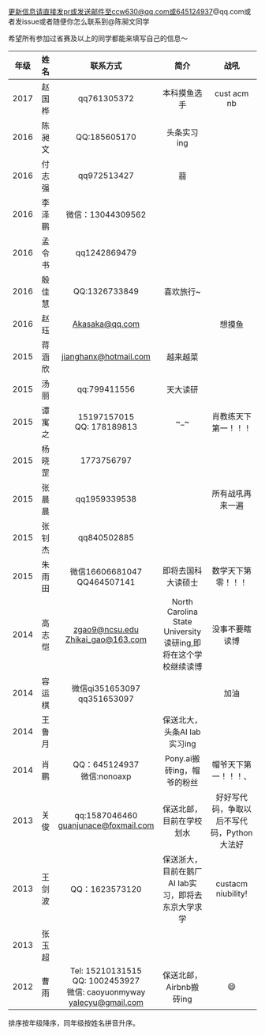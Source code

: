 更新信息请直接发pr或发送邮件至ccw630@qq.com或645124937@qq.com或者发issue或者随便你怎么联系到@陈昶文同学

希望所有参加过省赛及以上的同学都能来填写自己的信息～

<img width=80/>年级|<img width=100/>姓名|<img width=200/>联系方式|<img width=400/>简介|<img width=400/>战吼
:----:|:----:|:----:|:----:|:----:
2017|赵国桦|qq761305372|本科摸鱼选手|cust acm nb
2016|陈昶文|QQ:185605170|头条实习ing|
2016|付志强|qq972513427|蒻|
2016|李泽鹏|微信：13044309562||
2016|孟令书|qq1242869479||
2016|殷佳慧|QQ:1326733849|喜欢旅行~|
2016|赵珏|Akasaka@qq.com||想摸鱼
2015|蒋涵欣|jianghanx@hotmail.com|越来越菜|
2015|汤丽|qq:799411556|天大读研|
2015|谭寓之|15197157015<br>QQ: 178189813|\~\_\~|肖教练天下第一！！！
2015|杨晓罡|1773756797||
2015|张晨晨|qq1959339538||所有战吼再来一遍
2015|张钊杰|qq840502885||
2015|朱雨田|微信16606681047<br>QQ464507141|即将去国科大读硕士|数学天下第零！！！
2014|高志恺|zgao9@ncsu.edu <br>Zhikai_gao@163.com|North Carolina State University读研ing,即将在这个学校继续读博|没事不要瞎读博
2014|容运棋|微信qi351653097<br>qq351653097||加油
2014|王鲁月||保送北大，头条AI lab实习ing|
2014|肖鹏|QQ：645124937<br>微信:nonoaxp|Pony.ai搬砖ing，帽爷的粉丝|帽爷天下第一！！！、
2013|关俊|qq:1587046460<br>guanjunace@foxmail.com|保送北邮，目前在学校划水|好好写代码，争取以后不写代码，Python大法好
2013|王剑波|QQ：1623573120|保送浙大，目前在鹅厂AI lab实习，即将去东京大学求学|custacm niubility!
2013|张玉超|||
2012|曹雨|Tel: 15210131515<br>QQ: 1002453927<br>微信: caoyuonmyway<br>yalecyu@gmail.com|保送北邮，Airbnb搬砖ing|:smile:

排序按年级降序，同年级按姓名拼音升序。
